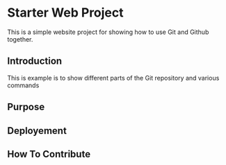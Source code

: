 # Starter Web Project

This is a simple website project for
showing how to use Git and Github together.

## Introduction

This is example is to show different parts of
the Git repository and various commands

## Purpose

## Deployement

## How To Contribute
